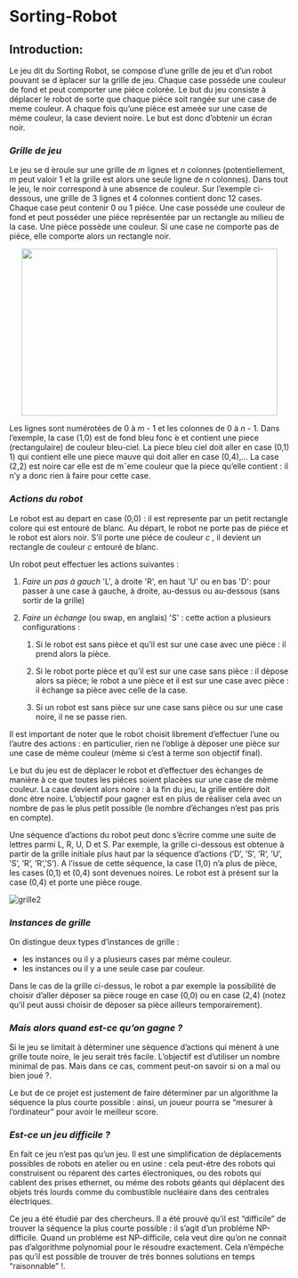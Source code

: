 # Sorting-Robot

## Introduction:

Le jeu dit du Sorting Robot, se compose d’une grille de jeu et d’un robot pouvant se d ́eplacer sur la grille de jeu. Chaque case posséde une couleur de fond et peut comporter  une  piéce  colorée.  Le  but  du  jeu  consiste  à  déplacer  le  robot  de  sorte  que  chaque  piéce  soit rangée sur une case de meme couleur. A chaque fois qu’une pièce est ameée sur une case de méme couleur, la case devient noire. Le but est donc d’obtenir un écran noir.

### *Grille de jeu*

Le jeu se d ́eroule sur une grille de *m* lignes et *n* colonnes (potentiellement, *m* peut valoir 1 et la grille est alors une seule ligne de *n* colonnes). Dans tout le jeu, le noir correspond à une absence de couleur. Sur l’exemple ci-dessous, une grille de 3 lignes et 4 colonnes contient donc 12 cases. Chaque case peut contenir 0 ou 1 piéce. Une case posséde une couleur de fond et peut posséder une piéce représentée par un rectangle au milieu de la case. Une pièce possède une couleur. Si une case ne comporte pas de piéce, elle comporte alors un rectangle noir.

<p align="center">
  <img width="460" height="300" src="https://raw.githubusercontent.com/YacineAll/Sorting-Robot/master/figures/grille.png">
</p>


Les lignes sont numérotées de 0 à *m* - 1  et les colonnes de 0 à *n* - 1. Dans l’exemple, la case (1,0) est de fond bleu fonc ́e et contient une piece (rectangulaire) de couleur bleu-ciel. La piece bleu ciel doit aller en case (0,1) 1) qui contient elle une piece mauve qui doit aller en case (0,4),... La case (2,2) est noire car elle est de mˆeme couleur que la piece qu’elle contient : il n’y a donc rien à faire pour cette case.

### *Actions du robot*

Le robot est au depart en case (0,0) : il est represente par un petit rectangle colore qui est entouré de blanc. Au départ, le robot ne porte pas de piéce et le robot est alors noir. S’il porte une piéce de couleur *c* , il devient un rectangle de couleur *c* entouré de blanc. 

Un robot peut effectuer les actions suivantes :
  
1. *Faire un pas à gauch* 'L', à droite 'R', en haut 'U' ou en bas 'D': pour passer à une case à gauche, à droite, au-dessus ou au-dessous (sans sortir de la grille) 
  
2. *Faire un èchange* (ou swap, en anglais) 'S' : cette action a plusieurs configurations :
    
    1. Si le robot est sans pièce et qu’il est sur une case avec une pièce : il prend alors la pièce.
    
    2. Si le robot porte pièce et qu’il est sur une case sans pièce : il dèpose alors sa pièce; le robot a une pièce et il est sur une case avec pièce : il èchange sa pièce avec celle de la case.
  
    3. Si un robot est sans pièce sur une case sans pièce ou sur une case noire, il ne se passe rien.
    
    
Il est important de noter que le robot choisit librement d’effectuer l’une ou l’autre des actions : en particulier, rien ne l’oblige à dèposer une pièce sur une case de mème couleur (mème si c’est à terme son objectif final).

Le but du jeu est de dèplacer le robot et d’effectuer des èchanges de manière à ce que toutes les piéces soient placèes sur une case de mème couleur. La case devient alors noire : à la fin du jeu, la grille entière doit donc ètre noire. L’objectif pour gagner est en plus de rèaliser cela avec un nombre de pas le plus petit possible (le nombre d’échanges n’est pas pris en compte).

Une séquence d’actions du robot peut donc s’écrire comme une suite de lettres parmi L, R, U, D et S. Par exemple, la grille ci-dessous est obtenue à partir de la grille initiale plus haut par la séquence d’actions (’D’, ’S’, ’R’, ’U’, ’S’, ’R’, ’R’,’S’). A l’issue de cette séquence, la case (1,0) n’a plus de pièce, les cases (0,1) et (0,4) sont devenues noires. Le robot est à présent sur la case (0,4) et porte une pièce rouge.

![grille2](https://raw.githubusercontent.com/YacineAll/Sorting-Robot/master/figures/grille1.png)


### *Instances de grille*
  
  On distingue deux types d’instances de grille :
  - les instances ou il y a plusieurs cases par méme couleur.
  - les instances ou il y a une seule case par couleur.
 
Dans le cas de la grille ci-dessus, le robot a par exemple la possibilité de choisir d’aller déposer sa pièce rouge en case (0,0) ou en case (2,4) (notez qu’il peut aussi choisir de dèposer sa pièce ailleurs temporairement).

### *Mais alors quand est-ce qu’on gagne ?*
Si le jeu se limitait à dèterminer une sèquence d’actions qui mènent à une grille toute noire, le jeu serait trés facile. L’objectif est d’utiliser un nombre minimal de pas. Mais dans ce cas, comment peut-on savoir si on a mal ou bien joué ?.

Le but de ce projet est justement de faire déterminer par un algorithme la séquence la plus courte possible : ainsi, un joueur pourra se “mesurer à l’ordinateur” pour avoir le meilleur score.

 ### *Est-ce un jeu difficile ?*
 
En fait ce jeu n’est pas qu’un jeu. Il est une simplification de déplacements possibles de robots en atelier ou en usine : cela peut-étre des robots qui construisent ou réparent des cartes électroniques, ou des robots qui cablent des prises ethernet, ou méme des robots géants qui déplacent des objets trés lourds comme du combustible nucléaire dans des centrales électriques.

Ce jeu a été étudié par des chercheurs. Il a été prouvé qu’il est “difficile” de trouver la séquence la plus courte possible : il s’agit d’un probléme NP-difficile. Quand un probléme est NP-difficile, cela veut dire qu’on ne connait pas d’algorithme polynomial pour le résoudre exactement.  Cela n’émpéche pas qu’il est possible de trouver de trés bonnes solutions en temps “raisonnable” !.
 
